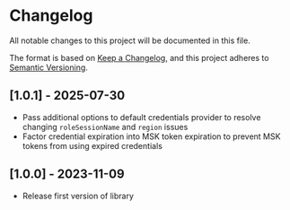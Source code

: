 # Changelog

All notable changes to this project will be documented in this file.

The format is based on [Keep a Changelog](https://keepachangelog.com/en/1.0.0/),
and this project adheres to [Semantic Versioning](https://semver.org/spec/v2.0.0.html).

## [1.0.1] - 2025-07-30

- Pass additional options to default credentials provider to resolve changing `roleSessionName` and `region` issues
- Factor credential expiration into MSK token expiration to prevent MSK tokens from using expired credentials

## [1.0.0] - 2023-11-09

- Release first version of library